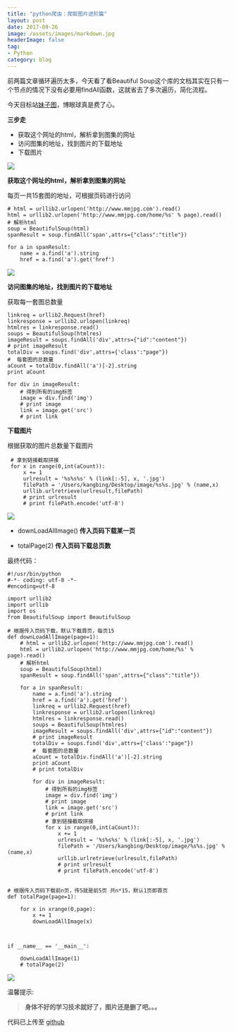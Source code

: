 ```yaml
---
title: "python爬虫：爬取图片进阶篇"
layout: post
date: 2017-09-26
image: /assets/images/markdown.jpg
headerImage: false
tag:
- Python
category: blog
---
```




前两篇文章循环遍历太多，今天看了看Beautiful Soup这个库的文档其实在只有一个节点的情况下没有必要用findAll函数，这就省去了多次遍历，简化流程。

今天目标站[妹子图](http://www.mmjpg.com/)，博眼球真是费了心。

**三步走**

* 获取这个网址的html，解析拿到图集的网址
* 访问图集的地址，找到图片的下载地址
* 下载图片


![](https://ws1.sinaimg.cn/large/9e1008a3ly1fjwzb0180nj20s10kfqi9.jpg)

**获取这个网址的html，解析拿到图集的网址**

每页一共15套图的地址，可根据页码进行访问

	# html = urllib2.urlopen('http://www.mmjpg.com').read()
    html = urllib2.urlopen('http://www.mmjpg.com/home/%s' % page).read()
    # 解析html
    soup = BeautifulSoup(html)
    spanResult = soup.findAll('span',attrs={"class":"title"})
	
    for a in spanResult:
        name = a.find('a').string
        href = a.find('a').get('href')
        


![](https://ws1.sinaimg.cn/large/9e1008a3ly1fjx0zk4s6wj20sc0mnqfy.jpg)

**访问图集的地址，找到图片的下载地址**

获取每一套图总数量

	linkreq = urllib2.Request(href)
    linkresponse = urllib2.urlopen(linkreq)
    htmlres = linkresponse.read()
    soups = BeautifulSoup(htmlres)
    imageResult = soups.findAll('div',attrs={"id":"content"})
    # print imageResult
    totalDiv = soups.find('div',attrs={'class':"page"})
    #  每套图的总数量
    aCount = totalDiv.findAll('a')[-2].string
    print aCount
	
    for div in imageResult:
        # 得到所有的img标签
        image = div.find('img')
        # print image
        link = image.get('src')
        # print link
	
	
**下载图片**

根据获取的图片总数量下载图片

	 # 拿到链接截取拼接
     for x in range(0,int(aCount)):
         x += 1
         urlresult = '%s%s%s' % (link[:-5], x, '.jpg')
         filePath = '/Users/kangbing/Desktop/image/%s%s.jpg' % (name,x)
         urllib.urlretrieve(urlresult,filePath)
         # print urlresult
         # print filePath.encode('utf-8')	
	

![](https://ws1.sinaimg.cn/large/9e1008a3ly1fjwzbse6nwg20ac0isx6p.gif)


* downLoadAllImage() **传入页码下载某一页**

* totalPage(2) 	**传入页码下载总页数**


最终代码：

	#!/usr/bin/python
	#-*- coding: utf-8 -*-
	#encoding=utf-8
	
	import urllib2
	import urllib
	import os
	from BeautifulSoup import BeautifulSoup
	
	# 根据传入页码下载，默认下载首页，每页15
	def downLoadAllImage(page=1):
	    # html = urllib2.urlopen('http://www.mmjpg.com').read()
	    html = urllib2.urlopen('http://www.mmjpg.com/home/%s' % page).read()
	    # 解析html
	    soup = BeautifulSoup(html)
	    spanResult = soup.findAll('span',attrs={"class":"title"})
	
	    for a in spanResult:
	        name = a.find('a').string
	        href = a.find('a').get('href')
	        linkreq = urllib2.Request(href)
	        linkresponse = urllib2.urlopen(linkreq)
	        htmlres = linkresponse.read()
	        soups = BeautifulSoup(htmlres)
	        imageResult = soups.findAll('div',attrs={"id":"content"})
	        # print imageResult
	        totalDiv = soups.find('div',attrs={'class':"page"})
	        #  每套图的总数量
	        aCount = totalDiv.findAll('a')[-2].string
	        print aCount
	        # print totalDiv
	
	        for div in imageResult:
	            # 得到所有的img标签
	            image = div.find('img')
	            # print image
	            link = image.get('src')
	            # print link
	            # 拿到链接截取拼接
	            for x in range(0,int(aCount)):
	                x += 1
	                urlresult = '%s%s%s' % (link[:-5], x, '.jpg')
	                filePath = '/Users/kangbing/Desktop/image/%s%s.jpg' % (name,x)
	                urllib.urlretrieve(urlresult,filePath)
	                # print urlresult
	                # print filePath.encode('utf-8')
	
	
	# 根据传入页码下载前n页，传5就是前5页 共n*15，默认1页即首页
	def totalPage(page=1):
	
	    for x in xrange(0,page):
	        x += 1
	        downLoadAllImage(x)
	
	
	
	if __name__ == '__main__':
	
	    downLoadAllImage(1)
	    # totalPage(2)
	
		    


![](https://ws1.sinaimg.cn/large/9e1008a3ly1fjx3sz7616j20a70evjsm.jpg)

温馨提示:
> **身体不好的学习技术就好了，图片还是删了吧。。。**

代码已上传至 [github](https://github.com/kangbingbing/python)






